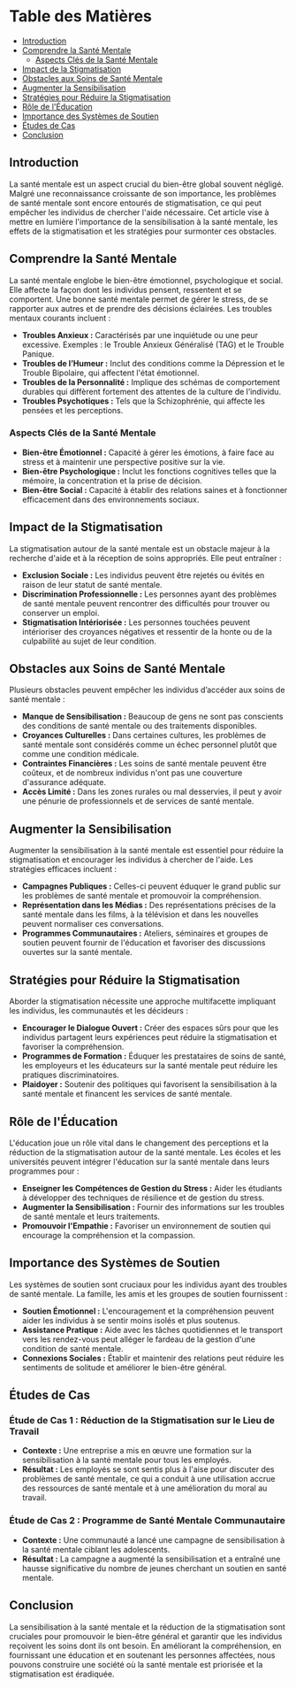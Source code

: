 # Table des Matières
- [Introduction](#introduction)
- [Comprendre la Santé Mentale](#comprendre-la-santé-mentale)
  - [Aspects Clés de la Santé Mentale](#aspects-clés-de-la-santé-mentale)
- [Impact de la Stigmatisation](#impact-de-la-stigmatisation)
- [Obstacles aux Soins de Santé Mentale](#obstacles-aux-soins-de-santé-mentale)
- [Augmenter la Sensibilisation](#augmenter-la-sensibilisation)
- [Stratégies pour Réduire la Stigmatisation](#stratégies-pour-réduire-la-stigmatisation)
- [Rôle de l'Éducation](#rôle-de-léducation)
- [Importance des Systèmes de Soutien](#importance-des-systèmes-de-soutien)
- [Études de Cas](#études-de-cas)
- [Conclusion](#conclusion)

## Introduction
La santé mentale est un aspect crucial du bien-être global souvent négligé. Malgré une reconnaissance croissante de son importance, les problèmes de santé mentale sont encore entourés de stigmatisation, ce qui peut empêcher les individus de chercher l'aide nécessaire. Cet article vise à mettre en lumière l'importance de la sensibilisation à la santé mentale, les effets de la stigmatisation et les stratégies pour surmonter ces obstacles.

## Comprendre la Santé Mentale
La santé mentale englobe le bien-être émotionnel, psychologique et social. Elle affecte la façon dont les individus pensent, ressentent et se comportent. Une bonne santé mentale permet de gérer le stress, de se rapporter aux autres et de prendre des décisions éclairées. Les troubles mentaux courants incluent :

- **Troubles Anxieux :** Caractérisés par une inquiétude ou une peur excessive. Exemples : le Trouble Anxieux Généralisé (TAG) et le Trouble Panique.
- **Troubles de l’Humeur :** Inclut des conditions comme la Dépression et le Trouble Bipolaire, qui affectent l'état émotionnel.
- **Troubles de la Personnalité :** Implique des schémas de comportement durables qui diffèrent fortement des attentes de la culture de l’individu.
- **Troubles Psychotiques :** Tels que la Schizophrénie, qui affecte les pensées et les perceptions.

### Aspects Clés de la Santé Mentale
- **Bien-être Émotionnel :** Capacité à gérer les émotions, à faire face au stress et à maintenir une perspective positive sur la vie.
- **Bien-être Psychologique :** Inclut les fonctions cognitives telles que la mémoire, la concentration et la prise de décision.
- **Bien-être Social :** Capacité à établir des relations saines et à fonctionner efficacement dans des environnements sociaux.

## Impact de la Stigmatisation
La stigmatisation autour de la santé mentale est un obstacle majeur à la recherche d'aide et à la réception de soins appropriés. Elle peut entraîner :

- **Exclusion Sociale :** Les individus peuvent être rejetés ou évités en raison de leur statut de santé mentale.
- **Discrimination Professionnelle :** Les personnes ayant des problèmes de santé mentale peuvent rencontrer des difficultés pour trouver ou conserver un emploi.
- **Stigmatisation Intériorisée :** Les personnes touchées peuvent intérioriser des croyances négatives et ressentir de la honte ou de la culpabilité au sujet de leur condition.

## Obstacles aux Soins de Santé Mentale
Plusieurs obstacles peuvent empêcher les individus d’accéder aux soins de santé mentale :

- **Manque de Sensibilisation :** Beaucoup de gens ne sont pas conscients des conditions de santé mentale ou des traitements disponibles.
- **Croyances Culturelles :** Dans certaines cultures, les problèmes de santé mentale sont considérés comme un échec personnel plutôt que comme une condition médicale.
- **Contraintes Financières :** Les soins de santé mentale peuvent être coûteux, et de nombreux individus n'ont pas une couverture d'assurance adéquate.
- **Accès Limité :** Dans les zones rurales ou mal desservies, il peut y avoir une pénurie de professionnels et de services de santé mentale.

## Augmenter la Sensibilisation
Augmenter la sensibilisation à la santé mentale est essentiel pour réduire la stigmatisation et encourager les individus à chercher de l'aide. Les stratégies efficaces incluent :

- **Campagnes Publiques :** Celles-ci peuvent éduquer le grand public sur les problèmes de santé mentale et promouvoir la compréhension.
- **Représentation dans les Médias :** Des représentations précises de la santé mentale dans les films, à la télévision et dans les nouvelles peuvent normaliser ces conversations.
- **Programmes Communautaires :** Ateliers, séminaires et groupes de soutien peuvent fournir de l'éducation et favoriser des discussions ouvertes sur la santé mentale.

## Stratégies pour Réduire la Stigmatisation
Aborder la stigmatisation nécessite une approche multifacette impliquant les individus, les communautés et les décideurs :

- **Encourager le Dialogue Ouvert :** Créer des espaces sûrs pour que les individus partagent leurs expériences peut réduire la stigmatisation et favoriser la compréhension.
- **Programmes de Formation :** Éduquer les prestataires de soins de santé, les employeurs et les éducateurs sur la santé mentale peut réduire les pratiques discriminatoires.
- **Plaidoyer :** Soutenir des politiques qui favorisent la sensibilisation à la santé mentale et financent les services de santé mentale.

## Rôle de l'Éducation
L'éducation joue un rôle vital dans le changement des perceptions et la réduction de la stigmatisation autour de la santé mentale. Les écoles et les universités peuvent intégrer l'éducation sur la santé mentale dans leurs programmes pour :

- **Enseigner les Compétences de Gestion du Stress :** Aider les étudiants à développer des techniques de résilience et de gestion du stress.
- **Augmenter la Sensibilisation :** Fournir des informations sur les troubles de santé mentale et leurs traitements.
- **Promouvoir l'Empathie :** Favoriser un environnement de soutien qui encourage la compréhension et la compassion.

## Importance des Systèmes de Soutien
Les systèmes de soutien sont cruciaux pour les individus ayant des troubles de santé mentale. La famille, les amis et les groupes de soutien fournissent :

- **Soutien Émotionnel :** L'encouragement et la compréhension peuvent aider les individus à se sentir moins isolés et plus soutenus.
- **Assistance Pratique :** Aide avec les tâches quotidiennes et le transport vers les rendez-vous peut alléger le fardeau de la gestion d'une condition de santé mentale.
- **Connexions Sociales :** Établir et maintenir des relations peut réduire les sentiments de solitude et améliorer le bien-être général.

## Études de Cas

### Étude de Cas 1 : Réduction de la Stigmatisation sur le Lieu de Travail
- **Contexte :** Une entreprise a mis en œuvre une formation sur la sensibilisation à la santé mentale pour tous les employés.
- **Résultat :** Les employés se sont sentis plus à l'aise pour discuter des problèmes de santé mentale, ce qui a conduit à une utilisation accrue des ressources de santé mentale et à une amélioration du moral au travail.

### Étude de Cas 2 : Programme de Santé Mentale Communautaire
- **Contexte :** Une communauté a lancé une campagne de sensibilisation à la santé mentale ciblant les adolescents.
- **Résultat :** La campagne a augmenté la sensibilisation et a entraîné une hausse significative du nombre de jeunes cherchant un soutien en santé mentale.

## Conclusion
La sensibilisation à la santé mentale et la réduction de la stigmatisation sont cruciales pour promouvoir le bien-être général et garantir que les individus reçoivent les soins dont ils ont besoin. En améliorant la compréhension, en fournissant une éducation et en soutenant les personnes affectées, nous pouvons construire une société où la santé mentale est priorisée et la stigmatisation est éradiquée.

